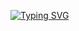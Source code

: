 <a href="https://git.io/typing-svg"><img src="https://readme-typing-svg.demolab.com?font=Roboto&weight=600&size=30&duration=2000&pause=100&color=F7F7F7&width=435&lines=coffin+bot+developer;%40vultrs+on+discord;discord.gg/okay;self-taught developer" alt="Typing SVG" /></a>
